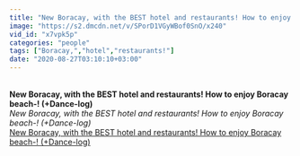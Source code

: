 ```yaml
---
title: "New Boracay, with the BEST hotel and restaurants! How to enjoy Boracay beach-! (+Dance-log)"
image: "https://s2.dmcdn.net/v/SPorD1VGyWBof0SnO/x240"
vid_id: "x7vpk5p"
categories: "people"
tags: ["Boracay,","hotel","restaurants!"]
date: "2020-08-27T03:10:10+03:00"
---
```

<br><b>New Boracay, with the BEST hotel and restaurants! How to enjoy Boracay beach-! (+Dance-log)</b><br> <i>New Boracay, with the BEST hotel and restaurants! How to enjoy Boracay beach-! (+Dance-log)</i><br> <u>New Boracay, with the BEST hotel and restaurants! How to enjoy Boracay beach-! (+Dance-log)</u>
